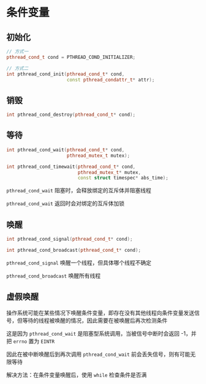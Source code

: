 # 条件变量

## 初始化

```cpp
// 方式一
pthread_cond_t cond = PTHREAD_COND_INITIALIZER;

// 方式二
int pthread_cond_init(pthread_cond_t* cond, 
                      const pthread_condattr_t* attr);
```

## 销毁

```cpp
int pthread_cond_destroy(pthread_cond_t* cond);
```

## 等待

```cpp
int pthread_cond_wait(pthread_cond_t* cond,
                      pthread_mutex_t mutex);

int pthread_cond_timewait(pthread_cond_t* cond,
                          pthread_mutex_t* mutex,
                          const struct timespec* abs_time);
```

`pthread_cond_wait` 阻塞时，会释放绑定的互斥体并阻塞线程

`pthread_cond_wait` 返回时会对绑定的互斥体加锁

## 唤醒

```cpp
int pthread_cond_signal(pthread_cond_t* cond);

int pthread_cond_broadcast(pthread_cond_t* cond);
```

`pthread_cond_signal` 唤醒一个线程，但具体哪个线程不确定

`pthread_cond_broadcast` 唤醒所有线程

## 虚假唤醒

操作系统可能在某些情况下唤醒条件变量，即存在没有其他线程向条件变量发送信号，但等待的线程被唤醒的情况，因此需要在被唤醒后再次检测条件

这是因为 `pthread_cond_wait` 是阻塞型系统调用，当被信号中断时会返回 -1，并把 `errno` 置为 `EINTR`

因此在被中断唤醒后到再次调用 `pthread_cond_wait` 前会丢失信号，则有可能无限等待

解决方法：在条件变量唤醒后，使用 `while` 检查条件是否满